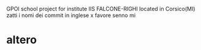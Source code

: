 GPOI school project for institute IIS FALCONE-RIGHI located in Corsico(MI)
zatti i nomi dei commit in inglese x favore senno mi <h1> altero </h1>
